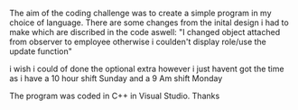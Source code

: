 The aim of the coding challenge was to create a simple program in my choice of language.
There are some changes from the inital design i had to make which are discribed in the code aswell:
"I changed object attached from observer to employee otherwise i coulden't display role/use the update function"

i wish i could of done the optional extra however i just havent got the time as i have a 10 hour shift Sunday and a 9 Am shift Monday

The program was coded in C++ in Visual Studio.
Thanks
